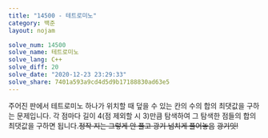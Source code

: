 ```yaml
---
title: "14500 - 테트로미노"
category: 백준
layout: nojam

solve_num: 14500
solve_name: 테트로미노
solve_lang: C++
solve_diff: 20
solve_date: "2020-12-23 23:29:33"
solve_share: 7401a593a9cd4d5d9b17188830ad63e5
---
```


주어진 판에서 테트로미노 하나가 위치할 때 덮을 수 있는 칸의 수의 합의 최댓값을 구하는 문제입니다. 각 점마다 길이 4(점 제외할 시 3)만큼 탐색하여 그 탐색한 점들의 합의 최댓값을 구하면 됩니다.~~정작 지는 그렇게 안 풀고 광기 넘치게 풀어놓음~~ ~~광기잇!~~
